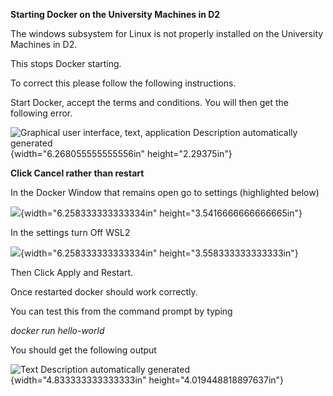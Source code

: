 **Starting Docker on the University Machines in D2**

The windows subsystem for Linux is not properly installed on the University Machines in D2. 

This stops Docker starting.

To correct this please follow the following instructions.

Start Docker, accept the terms and conditions. You will then get the following error.

![Graphical user interface, text, application Description automatically
generated](media/image1.png){width="6.268055555555556in"
height="2.29375in"}

**Click Cancel rather than restart**

In the Docker Window that remains open go to settings (highlighted below)

![](media/image2.png){width="6.258333333333334in"
height="3.5416666666666665in"}

In the settings turn Off WSL2

![](media/image3.png){width="6.258333333333334in"
height="3.558333333333333in"}

Then Click Apply and Restart.

Once restarted docker should work correctly.

You can test this from the command prompt by typing

*docker run hello-world*

You should get the following output

![Text Description automatically
generated](media/image4.png){width="4.833333333333333in"
height="4.019448818897637in"}
